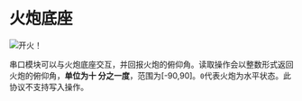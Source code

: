 # 火炮底座
![开火！](block:createbigcannons:cannon_mount)

串口模块可以与火炮底座交互，并回报火炮的俯仰角。读取操作会以整数形式返回火炮的俯仰角，**单位为十 分之一度**，范围为[-90,90]。`0`代表火炮为水平状态。此 协议不支持写入操作。
